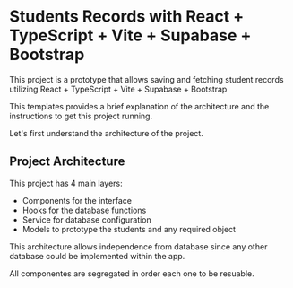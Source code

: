 # Students Records with React + TypeScript + Vite + Supabase + Bootstrap

This project is a prototype that allows saving and fetching student records utilizing React + TypeScript + Vite + Supabase + Bootstrap

This templates provides a brief explanation of the architecture and the instructions to get this project running.

Let's first understand the architecture of the project.

## Project Architecture

This project has 4 main layers:
- Components for the interface
- Hooks for the database functions
- Service for database configuration
- Models to prototype the students and any required object

This architecture allows independence from database since any other database could be implemented within the app. 

All componentes are segregated in order each one to be resuable.



